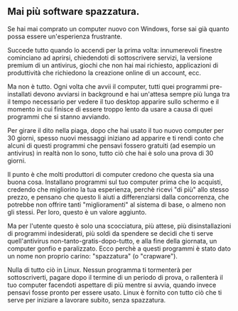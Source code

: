 

<div id="corps">

<h2>Mai più software spazzatura.</h2>

Se hai mai comprato un computer nuovo con Windows, forse sai già quanto possa essere un'esperienza frustrante.

Succede tutto quando lo accendi per la prima volta: innumerevoli finestre cominciano ad aprirsi, chiedendoti di sottoscrivere servizi, la versione premium di un antivirus, giochi che non hai mai richiesto, applicazioni di produttività che richiedono la creazione online di un account, ecc.

Ma non è tutto. Ogni volta che avvii il computer, tutti quei programmi pre-installati devono avviarsi in background e hai un'attesa sempre più lunga tra il tempo necessario per vedere il tuo desktop apparire sullo schermo e il momento in cui finisce di essere troppo lento da usare a causa di quei programmi che si stanno avviando.

Per girare il dito nella piaga, dopo che hai usato il tuo nuovo computer per 30 giorni, spesso nuovi messaggi iniziano ad apparire e ti rendi conto che alcuni di questi programmi che pensavi fossero gratuiti (ad esempio un antivirus) in realtà non lo sono, tutto ciò che hai è solo una prova di 30 giorni.

Il punto è che molti produttori di computer credono che questa sia una buona cosa. Installano programmi sul tuo computer prima che lo acquisti, credendo che migliorino la tua esperienza, perchè ricevi "di più" allo stesso prezzo, e pensano che questo li aiuti a differenziarsi dalla concorrenza, che potrebbe non offrire tanti "miglioramenti" al sistema di base, o almeno non gli stessi. Per loro, questo è un valore aggiunto.

Ma per l'utente questo è solo una scocciatura, più attese, più disinstallazioni di programmi indesiderati, più soldi da spendere se decidi che ti serve quell'antivirus non-tanto-gratis-dopo-tutto, e alla fine della giornata, un computer gonfio e paralizzato. Ecco perchè a questi programmi è stato dato un nome non proprio carino: "spazzatura" (o "crapware").

Nulla di tutto ciò in Linux. Nessun programma ti tormenterà per sottoscriverti, pagare dopo il termine di un periodo di prova, o rallenterà il tuo computer facendoti aspettare di più mentre si avvia, quando invece pensavi fosse pronto per essere usato. Linux è fornito con tutto ciò che ti serve per iniziare a lavorare subito, senza spazzatura.

</div>



